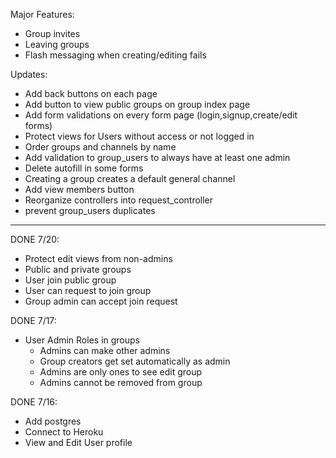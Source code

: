 Major Features:
- Group invites
- Leaving groups
- Flash messaging when creating/editing fails

Updates:
- Add back buttons on each page
- Add button to view public groups on group index page
- Add form validations on every form page (login,signup,create/edit forms)
- Protect views for Users without access or not logged in
- Order groups and channels by name
- Add validation to group_users to always have at least one admin
- Delete autofill in some forms
- Creating a group creates a default general channel
- Add view members button
- Reorganize controllers into request_controller
- prevent group_users duplicates

------------------------------
DONE 7/20:
- Protect edit views from non-admins
- Public and private groups
- User join public group
- User can request to join group
- Group admin can accept join request


DONE 7/17:
- User Admin Roles in groups
    - Admins can make other admins
    - Group creators get set automatically as admin
    - Admins are only ones to see edit group
    - Admins cannot be removed from group


DONE 7/16:
- Add postgres
- Connect to Heroku
- View and Edit User profile

